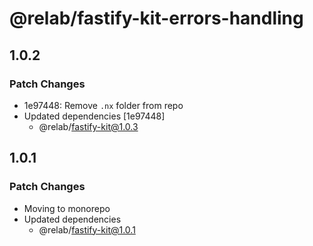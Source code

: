 # @relab/fastify-kit-errors-handling

## 1.0.2

### Patch Changes

-   1e97448: Remove `.nx` folder from repo
-   Updated dependencies [1e97448]
    -   @relab/fastify-kit@1.0.3

## 1.0.1

### Patch Changes

-   Moving to monorepo
-   Updated dependencies
    -   @relab/fastify-kit@1.0.1
